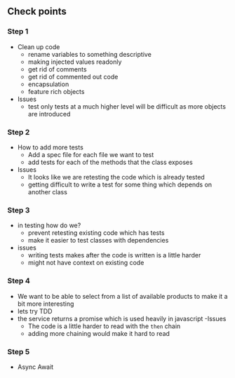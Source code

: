 ## Check points
### Step 1
  - Clean up code
    - rename variables to something descriptive 
    - making injected values readonly
    - get rid of comments
    - get rid of commented out code 
    - encapsulation 
    - feature rich objects
  - Issues
    - test only tests at a much higher level will be difficult as more objects are introduced
### Step 2  
  - How to add more tests
    - Add a spec file for each file we want to test
    - add tests for each of the methods that the class exposes
  - Issues
    - It looks like we are retesting the code which is already tested
    - getting difficult to write a test for some thing which depends on another class
### Step 3
  - in testing how do we?
    - prevent retesting existing code which has tests
    - make it easier to test classes with dependencies
  - issues
    - writing tests makes after the code is written is a little harder
    - might not have context on existing code
### Step 4
  - We want to be able to select from a list of available products to make it a bit more interesting
  - lets try TDD
  - the service returns a promise which is used heavily in javascript
  -Issues
    - The code is a little harder to read with the `then` chain
    - adding more chaining would make it hard to read
### Step 5
  - Async Await
    
   
